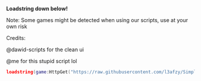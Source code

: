 **Loadstring down below!**

Note: Some games might be detected when using our scripts, use at your own risk

Credits:

@dawid-scripts for the clean ui

@me for this stupid script lol

``` lua 
loadstring(game:HttpGet("https://raw.githubusercontent.com/l3afzy/SimpleSpeedX/refs/heads/loader/srcmain",true))()
